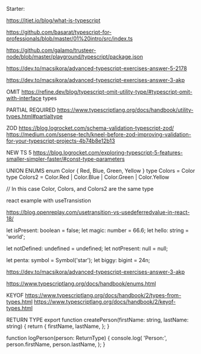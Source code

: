 Starter:

https://itjet.io/blog/what-is-typescript

https://github.com/basarat/typescript-for-professionals/blob/master/01%20intro/src/index.ts

https://github.com/galamo/trusteer-node/blob/master/playground/typescript/package.json

https://dev.to/macsikora/advanced-typescript-exercises-answer-5-2178

https://dev.to/macsikora/advanced-typescript-exercises-answer-3-akp

OMIT
https://refine.dev/blog/typescript-omit-utility-type/#typescript-omit-with-interface
types

PARTIAL REQUIRED
https://www.typescriptlang.org/docs/handbook/utility-types.html#partialtype


ZOD
https://blog.logrocket.com/schema-validation-typescript-zod/
https://medium.com/ssense-tech/kneel-before-zod-improving-validation-for-your-typescript-projects-4b74b8e12b13


NEW TS 5
https://blog.logrocket.com/exploring-typescript-5-features-smaller-simpler-faster/#const-type-parameters


UNION ENUMS
enum Color { Red, Blue, Green, Yellow }
type Colors = Color
type Colors2 = Color.Red | Color.Blue | Color.Green | Color.Yellow

// In this case Color, Colors, and Colors2 are the same type


react example with useTransistion

https://blog.openreplay.com/usetransition-vs-usedeferredvalue-in-react-18/

let isPresent: boolean = false;
let magic: number = 66.6;
let hello: string = 'world';

let notDefined: undefined = undefined;
let notPresent: null = null;

let penta: symbol = Symbol('star');
let biggy: bigint = 24n;




https://dev.to/macsikora/advanced-typescript-exercises-answer-3-akp

https://www.typescriptlang.org/docs/handbook/enums.html



KEYOF 
https://www.typescriptlang.org/docs/handbook/2/types-from-types.html
https://www.typescriptlang.org/docs/handbook/2/keyof-types.html


RETURN TYPE
export function createPerson(firstName: string, lastName: string) {
  return {
    firstName,
    lastName,
  };
}

function logPerson(person: ReturnType<typeof createPerson>) {
  console.log(
    'Person:',
    person.firstName,
    person.lastName,
  );
}
